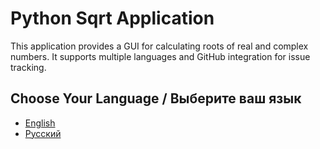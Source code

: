 # Python Sqrt Application

This application provides a GUI for calculating roots of real and complex numbers. It supports multiple languages and GitHub integration for issue tracking.



## Choose Your Language / Выберите ваш язык

- [English](README_EN.md)
- [Русский](README_RU.md)